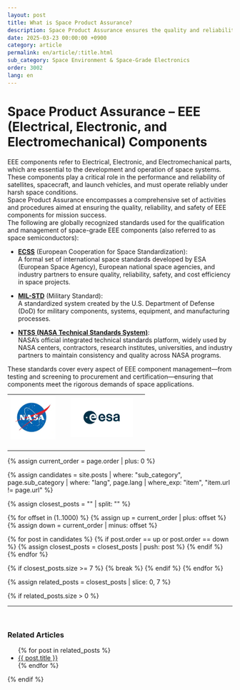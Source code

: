 ```yaml
---
layout: post
title: What is Space Product Assurance?
description: Space Product Assurance ensures the quality and reliability of space-grade EEE components through global standards like ECSS, MIL-STD, and NASA technical standards.
date: 2025-03-23 00:00:00 +0900
category: article
permalink: en/article/:title.html
sub_category: Space Environment & Space-Grade Electronics
order: 3002
lang: en
---
```


# Space Product Assurance – EEE (Electrical, Electronic, and Electromechanical) Components

EEE components refer to Electrical, Electronic, and Electromechanical parts, which are essential to the development and operation of space systems.  
These components play a critical role in the performance and reliability of satellites, spacecraft, and launch vehicles, and must operate reliably under harsh space conditions.  
Space Product Assurance encompasses a comprehensive set of activities and procedures aimed at ensuring the quality, reliability, and safety of EEE components for mission success.
<br>
The following are globally recognized standards used for the qualification and management of space-grade EEE components (also referred to as space semiconductors):

- <a href="https://ecss.nl/" target="_blank">**ECSS**</a> (European Cooperation for Space Standardization):  
  A formal set of international space standards developed by ESA (European Space Agency), European national space agencies, and industry partners to ensure quality, reliability, safety, and cost efficiency in space projects.

- <a href="https://www.dsp.dla.mil/Specs-Standards/" target="_blank">**MIL-STD**</a> (Military Standard):  
  A standardized system created by the U.S. Department of Defense (DoD) for military components, systems, equipment, and manufacturing processes.

- <a href="https://standards.nasa.gov/NASA-Technical-Standards" target="_blank">**NTSS (NASA Technical Standards System)**</a>:  
  NASA’s official integrated technical standards platform, widely used by NASA centers, contractors, research institutes, universities, and industry partners to maintain consistency and quality across NASA programs.

These standards cover every aspect of EEE component management—from testing and screening to procurement and certification—ensuring that components meet the rigorous demands of space applications.

<!-- 2x2 Image Table -->
<table align="center" style="border: none; border-collapse: collapse;">
  <tr>
    <td align="center" style="border: none;">
      <img src="/assets/Articles/NASA.webp" style="float: left; margin: 0 20px 20px 0; width: 100px; max-width: 100%;">
    </td>
    <td align="center" style="border: none;">
      <img src="/assets/Articles/ESA.webp" style="float: left; margin: 0 20px 20px 0; width: 140px; max-width: 100%;">
    </td>
  </tr>
</table>


<!-- 관련 글 자동화 -->
{% assign current_order = page.order | plus: 0 %}

{% assign candidates = site.posts 
  | where: "sub_category", page.sub_category 
  | where: "lang", page.lang 
  | where_exp: "item", "item.url != page.url" 
%}

{% assign closest_posts = "" | split: "" %}

{% for offset in (1..1000) %}
  {% assign up = current_order | plus: offset %}
  {% assign down = current_order | minus: offset %}

  {% for post in candidates %}
    {% if post.order == up or post.order == down %}
      {% assign closest_posts = closest_posts | push: post %}
    {% endif %}
  {% endfor %}

  {% if closest_posts.size >= 7 %}
    {% break %}
  {% endif %}
{% endfor %}

{% assign related_posts = closest_posts | slice: 0, 7 %}

{% if related_posts.size > 0 %}
  <hr>
  <br>
  <h3>Related Articles</h3>
  <ul>
    {% for post in related_posts %}
      <li><a href="{{ post.url }}">{{ post.title }}</a></li>
    {% endfor %}
  </ul>
{% endif %}
